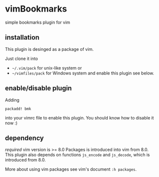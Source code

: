 # vimBookmarks
simple bookmarks plugin for vim

## installation
This plugin is desinged as a package of vim.

Just clone it into
- `~/.vim/pack` for unix-like system or
- `~/vimfiles/pack` for Windows system
and enable this plugin see below.

## enable/disable plugin
Adding 
```vim-script
packadd! bmk
```
into your vimrc file to enable this plugin. You should know how to disable it now :)

## dependency
*required* vim version is >= 8.0
Packages is introduced into vim from 8.0.
This plugin also depends on functions `js_encode` and `js_decode`, which is introduced from 8.0.

More about using vim packages see vim's document `:h packages`.
